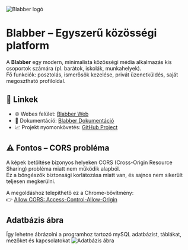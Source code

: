 ![Blabber logó](https://balgalazs.moriczcloud.hu/blabber_logo_base_bicolor.png)
# Blabber – Egyszerű közösségi platform

A **Blabber** egy modern, minimalista közösségi média alkalmazás kis csoportok számára (pl. barátok, iskolák, munkahelyek).  
Fő funkciók: posztolás, ismerősök kezelése, privát üzenetküldés, saját megosztható profiloldal.

## 🔗 Linkek
- 🌐 Webes felület: [Blabber Web](https://balgalazs.moriczcloud.hu/blabber/)
- 📄 Dokumentáció: [Blabber Dokumentáció](http://balgalazs.moriczcloud.hu/docs/blabber)
- 📈 Projekt nyomonkövetés: [GitHub Project](https://github.com/users/Bingobalazs/projects/1/views/1)

## ⚠️ Fontos – CORS probléma

A képek betöltése bizonyos helyeken CORS (Cross-Origin Resource Sharing) probléma miatt nem működik alapból.  
Ez a böngészők biztonsági korlátozása miatt van, és sajnos nem sikerült teljesen megkerülni.

A megoldáshoz telepíthető ez a Chrome-bővítmény:  
👉 [Allow CORS: Access-Control-Allow-Origin](https://chromewebstore.google.com/detail/allow-cors-access-control/lhobafahddgcelffkeicbaginigeejlf?pli=1)

## Adatbázis ábra
Így lehetne ábrázolni a programhoz tartozó mySQL adatbázist, táblákat, mezőket és kapcsolatokat
![Adatbázis ábra](https://balgalazs.moriczcloud.hu/docs/blabber/adatbazis.svg)

